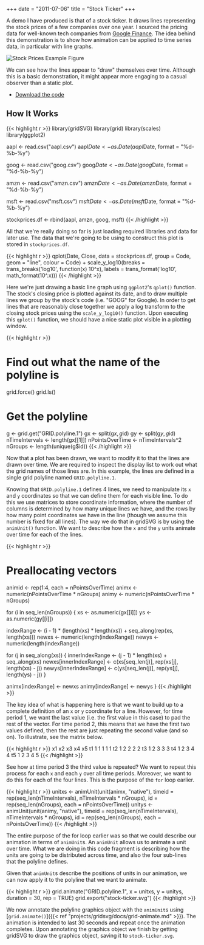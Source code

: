 +++
date = "2011-07-06"
title = "Stock Ticker"
+++

A demo I have produced is that of a stock ticker. It draws lines representing
the stock prices of a few companies over one year. I sourced the pricing data
for well-known tech companies from [Google Finance](https://www.google.com/finance).
The idea behind this demonstration is to show how animation can be applied to
time series data, in particular with line graphs.

![Stock Prices Example Figure](stock-prices.svg)

We can see how the lines appear to "draw" themselves over time. Although this
is a basic demonstration, it might appear more engaging to a casual observer
than a static plot.

* [Download the code](stock-ticker.zip)

## How It Works

{{< highlight r >}}
library(gridSVG)
library(grid)
library(scales)
library(ggplot2)

aapl <- read.csv("aapl.csv")
aapl$Date <- as.Date(aapl$Date, format = "%d-%b-%y")

goog <- read.csv("goog.csv")
goog$Date <- as.Date(goog$Date, format = "%d-%b-%y")

amzn <- read.csv("amzn.csv")
amzn$Date <- as.Date(amzn$Date, format = "%d-%b-%y")

msft <- read.csv("msft.csv")
msft$Date <- as.Date(msft$Date, format = "%d-%b-%y")

stockprices.df <- rbind(aapl, amzn, goog, msft)
{{< /highlight >}}

All that we're really doing so far is just loading required libraries and data
for later use. The data that we're going to be using to construct this plot is
stored in `stockprices.df`.

{{< highlight r >}}
qplot(Date, Close, data = stockprices.df, group = Code, geom = "line",
      colour = Code) +
    scale_y_log10(breaks = trans_breaks('log10', function(x) 10^x),
                  labels = trans_format('log10', math_format(10^.x)))
{{< /highlight >}}

Here we're just drawing a basic line graph using `ggplot2`'s `qplot()`
function. The stock's closing price is plotted against its date, and to draw
multiple lines we group by the stock's code (i.e. "GOOG" for Google). In order to
get lines that are reasonably close together we apply a log transform to the
closing stock prices using the `scale_y_log10()` function. Upon executing this
`qplot()` function, we should have a nice static plot visible in a plotting
window.

{{< highlight r >}}
# Find out what the name of the polyline is
grid.force()
grid.ls()

# Get the polyline
g <- grid.get("GRID.polyline.1")
gx <- split(g$x, g$id)
gy <- split(g$y, g$id)
nTimeIntervals <- length(gx[[1]])
nPointsOverTime <- nTimeIntervals^2
nGroups <- length(unique(g$id))
{{< /highlight >}}

Now that a plot has been drawn, we want to modify it to that the lines are
drawn over time. We are required to inspect the display list to work out what
the grid names of those lines are. In this example, the lines are defined in a
single grid polyline named `GRID.polyline.1`.

Knowing that `GRID.polyline.1` defines 4 lines, we need to manipulate its `x`
and `y` coordinates so that we can define them for each visible line. To do
this we use matrices to store coordinate information, where the number of
columns is determined by how many unique lines we have, and the rows by how
many point coordinates we have in the line (though we assume this number is
fixed for all lines). The way we do that in gridSVG is by using the
`animUnit()` function. We want to describe how the `x` and the `y` units
animate over time for each of the lines.

{{< highlight r >}}
# Preallocating vectors
animid <- rep(1:4, each = nPointsOverTime)
animx <- numeric(nPointsOverTime * nGroups)
animy <- numeric(nPointsOverTime * nGroups)

for (i in seq_len(nGroups)) {
  xs <- as.numeric(gx[[i]])
  ys <- as.numeric(gy[[i]])

  indexRange <- (i - 1) * (length(xs) * length(xs)) +
                seq_along(rep(xs, length(xs)))
  newxs <- numeric(length(indexRange))
  newys <- numeric(length(indexRange))

  for (j in seq_along(xs)) {
    innerIndexRange <- (j - 1) * length(xs) + seq_along(xs)
    newxs[innerIndexRange] <- c(xs[seq_len(j)], rep(xs[j], length(xs) - j))
    newys[innerIndexRange] <- c(ys[seq_len(j)], rep(ys[j], length(ys) - j))
  }

  animx[indexRange] <- newxs
  animy[indexRange] <- newys
}
{{< /highlight >}}

The key idea of what is happening here is that we want to build up to a
complete definition of an `x` or `y` coordinate for a line. However, for time
period 1, we want the last value (i.e. the first value in this case) to pad the
rest of the vector. For time period 2, this means that we have the first two
values defined, then the rest are just repeating the second value (and so on). To
illustrate, see the matrix below. 

{{< highlight r >}}
   x1 x2 x3 x4 x5
t1  1  1  1  1  1
t2  1  2  2  2  2
t3  1  2  3  3  3
t4  1  2  3  4  4
t5  1  2  3  4  5
{{< /highlight >}}

See how at time period 3 the third value is repeated? We want to repeat this
process for each `x` and each `y` over all time periods. Moreover, we want to
do this for each of the four lines. This is the purpose of the `for` loop
earlier.

{{< highlight r >}}
unitxs <- animUnit(unit(animx, "native"),
                   timeid = rep(seq_len(nTimeIntervals),
                                nTimeIntervals * nGroups),
                   id = rep(seq_len(nGroups),
                            each = nPointsOverTime))
unitys <- animUnit(unit(animy, "native"),
                   timeid = rep(seq_len(nTimeIntervals),
                                nTimeIntervals * nGroups),
                   id = rep(seq_len(nGroups),
                            each = nPointsOverTime))
{{< /highlight >}}

The entire purpose of the for loop earlier was so that we could describe our
animation in terms of `animUnit`s. An `animUnit` allows us to animate a unit
over time. What we are doing in this code fragment is describing how the units
are going to be distributed across time, and also the four sub-lines that the
polyline defines.

Given that `animUnit`s describe the positions of units in our animation, we can
now apply it to the polyline that we want to animate.

{{< highlight r >}}
grid.animate("GRID.polyline.1", x = unitxs, y = unitys,
             duration = 30, rep = TRUE)
grid.export("stock-ticker.svg")
{{< /highlight >}}

We now annotate the polyline graphics object with the `animUnit`s using
[`grid.animate()`]({{< ref "projects/gridsvg/docs/grid-animate.md" >}}). The
animation is intended to last 30 seconds and repeat once the animation
completes. Upon annotating the graphics object we finish by getting gridSVG to
draw the graphics object, saving it to `stock-ticker.svg`.
